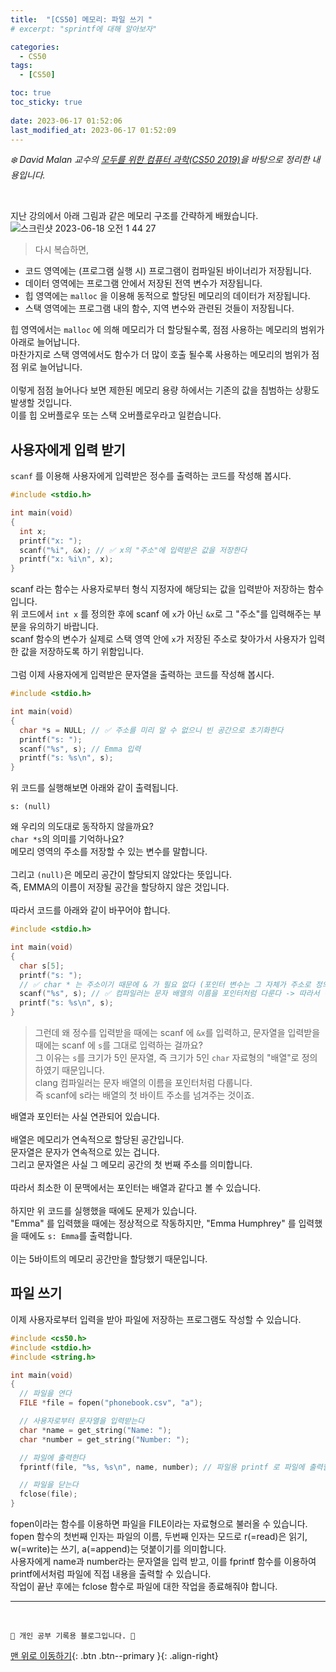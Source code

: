 ```yaml
---
title:  "[CS50] 메모리: 파일 쓰기 "
# excerpt: "sprintf에 대해 알아보자"

categories:
  - CS50
tags:
  - [CS50]

toc: true
toc_sticky: true
 
date: 2023-06-17 01:52:06
last_modified_at: 2023-06-17 01:52:09
---
```



_❄️ David Malan 교수의 [모두를 위한 컴퓨터 과학(CS50 2019)](https://www.boostcourse.org/cs112/lecture/119003?isDesc=false)을 바탕으로 정리한 내용입니다._

<br>

지난 강의에서 아래 그림과 같은 메모리 구조를 간략하게 배웠습니다.<br>
![스크린샷 2023-06-18 오전 1 44 27](https://github.com/minju412/jenkins-test/assets/59405576/2a6cfb15-7d9e-4c22-aaec-3e40b42a2e0c)

> 다시 복습하면,
- 코드 영역에는 (프로그램 실행 시) 프로그램이 컴파일된 바이너리가 저장됩니다.
- 데이터 영역에는 프로그램 안에서 저장된 전역 변수가 저장됩니다.
- 힙 영역에는 `malloc` 을 이용해 동적으로 할당된 메모리의 데이터가 저장됩니다.
- 스택 영역에는 프로그램 내의 함수, 지역 변수와 관련된 것들이 저장됩니다.

힙 영역에서는 `malloc` 에 의해 메모리가 더 할당될수록, 점점 사용하는 메모리의 범위가 아래로 늘어납니다.<br>
마찬가지로 스택 영역에서도 함수가 더 많이 호출 될수록 사용하는 메모리의 범위가 점점 위로 늘어납니다.<br><br>
이렇게 점점 늘어나다 보면 제한된 메모리 용량 하에서는 기존의 값을 침범하는 상황도 발생할 것입니다.<br>
이를 힙 오버플로우 또는 스택 오버플로우라고 일컫습니다.

## 사용자에게 입력 받기
`scanf` 를 이용해 사용자에게 입력받은 정수를 출력하는 코드를 작성해 봅시다.

```c
#include <stdio.h>

int main(void)
{
  int x;
  printf("x: ");
  scanf("%i", &x); // ✅ x의 "주소"에 입력받은 값을 저장한다
  printf("x: %i\n", x);
}
```
scanf 라는 함수는 사용자로부터 형식 지정자에 해당되는 값을 입력받아 저장하는 함수입니다.<br>
위 코드에서 `int x` 를 정의한 후에 scanf 에 `x`가 아닌 `&x`로 그 "주소"를 입력해주는 부분을 유의하기 바랍니다.<br>
scanf 함수의 변수가 실제로 스택 영역 안에 `x`가 저장된 주소로 찾아가서 사용자가 입력한 값을 저장하도록 하기 위함입니다.<br><br>
그럼 이제 사용자에게 입력받은 문자열을 출력하는 코드를 작성해 봅시다.

```c
#include <stdio.h>

int main(void)
{
  char *s = NULL; // ✅ 주소를 미리 알 수 없으니 빈 공간으로 초기화한다
  printf("s: ");
  scanf("%s", s); // Emma 입력
  printf("s: %s\n", s);
}
```
위 코드를 실행해보면 아래와 같이 출력됩니다.
```
s: (null)
```
왜 우리의 의도대로 동작하지 않을까요?<br>
`char *s`의 의미를 기억하나요?<br>
메모리 영역의 주소를 저장할 수 있는 변수를 말합니다.<br><br>
그리고 `(null)`은 메모리 공간이 할당되지 않았다는 뜻입니다.<br>
즉, EMMA의 이름이 저장될 공간을 할당하지 않은 것입니다.<br><br>
따라서 코드를 아래와 같이 바꾸어야 합니다.
```c
#include <stdio.h>

int main(void)
{
  char s[5];
  printf("s: ");
  // ✅ char * 는 주소이기 때문에 & 가 필요 없다 (포인터 변수는 그 자체가 주소로 정의되기 때문)
  scanf("%s", s); // ✅ 컴파일러는 문자 배열의 이름을 포인터처럼 다룬다 -> 따라서 이 코드에서 배열 첫 바이트의 추소를 넘겨주는 것이다
  printf("s: %s\n", s);
}
```

> 그런데 왜 정수를 입력받을 때에는 scanf 에 `&x`를 입력하고, 문자열을 입력받을 때에는 scanf 에 `s`를 그대로 입력하는 걸까요?<br>
그 이유는 `s`를 크기가 5인 문자열, 즉 크기가 5인 `char` 자료형의 "배열"로 정의하였기 때문입니다.<br>
clang 컴파일러는 문자 배열의 이름을 포인터처럼 다룹니다. <br>
즉 scanf에 s라는 배열의 첫 바이트 주소를 넘겨주는 것이죠.

배열과 포인터는 사실 연관되어 있습니다.<br><br>
배열은 메모리가 연속적으로 할당된 공간입니다.<br>
문자열은 문자가 연속적으로 있는 겁니다.<br>
그리고 문자열은 사실 그 메모리 공간의 첫 번째 주소를 의미합니다.<br><br>
따라서 최소한 이 문맥에서는 포인터는 배열과 같다고 볼 수 있습니다.<br><br>
하지만 위 코드를 실행했을 때에도 문제가 있습니다.<br>
"Emma" 를 입력했을 때에는 정상적으로 작동하지만, "Emma Humphrey" 를 입력했을 때에도 `s: Emma`를 출력합니다.<br><br>
이는 5바이트의 메모리 공간만을 할당했기 때문입니다.

## 파일 쓰기
이제 사용자로부터 입력을 받아 파일에 저장하는 프로그램도 작성할 수 있습니다.
```c
#include <cs50.h>
#include <stdio.h>
#include <string.h>

int main(void)
{
  // 파일을 연다
  FILE *file = fopen("phonebook.csv", "a");

  // 사용자로부터 문자열을 입력받는다
  char *name = get_string("Name: ");
  char *number = get_string("Number: ");

  // 파일에 출력한다
  fprintf(file, "%s, %s\n", name, number); // 파일용 printf 로 파일에 출력할 수 있다

  // 파일을 닫는다
  fclose(file);
}
```
fopen이라는 함수를 이용하면 파일을 FILE이라는 자료형으로 불러올 수 있습니다.<br>
fopen 함수의 첫번째 인자는 파일의 이름, 두번째 인자는 모드로 r(=read)은 읽기, w(=write)는 쓰기, a(=append)는 덧붙이기를 의미합니다.<br>
사용자에게 name과 number라는 문자열을 입력 받고, 이를 fprintf 함수를 이용하여 printf에서처럼 파일에 직접 내용을 출력할 수 있습니다.<br>
작업이 끝난 후에는 fclose 함수로 파일에 대한 작업을 종료해줘야 합니다.







***
<br>


    💛 개인 공부 기록용 블로그입니다. 👻

[맨 위로 이동하기](#){: .btn .btn--primary }{: .align-right}